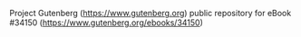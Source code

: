 Project Gutenberg (https://www.gutenberg.org) public repository for eBook #34150 (https://www.gutenberg.org/ebooks/34150)
